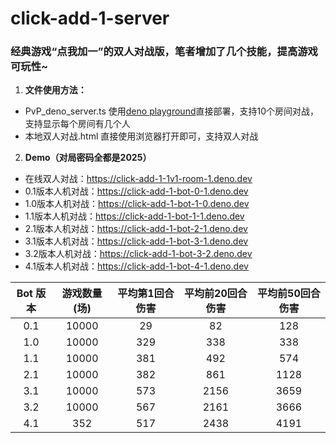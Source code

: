 # click-add-1-server
### 经典游戏“点我加一”的双人对战版，笔者增加了几个技能，提高游戏可玩性~
1. **文件使用方法：**
- PvP_deno_server.ts 使用[deno playground](https://dash.deno.com/account/overview)直接部署，支持10个房间对战，支持显示每个房间有几个人
- 本地双人对战.html 直接使用浏览器打开即可，支持双人对战
2. **Demo（对局密码全都是2025）**
- 在线双人对战：https://click-add-1-1v1-room-1.deno.dev
- 0.1版本人机对战：https://click-add-1-bot-0-1.deno.dev
- 1.0版本人机对战：https://click-add-1-bot-1-0.deno.dev
- 1.1版本人机对战：https://click-add-1-bot-1-1.deno.dev
- 2.1版本人机对战：https://click-add-1-bot-2-1.deno.dev
- 3.1版本人机对战：https://click-add-1-bot-3-1.deno.dev
- 3.2版本人机对战：https://click-add-1-bot-3-2.deno.dev
- 4.1版本人机对战：https://click-add-1-bot-4-1.deno.dev

| Bot 版本 | 游戏数量 (场) | 平均第1回合伤害 | 平均前20回合伤害 | 平均前50回合伤害 |
| :----: | :------: | :------: | :-------: | :-------: |
|   0.1  |   10000  |    29    |     82    |    128    |
|   1.0  |   10000  |    329   |    338    |    338    |
|   1.1  |   10000  |    381   |    492    |    574    |
|   2.1  |   10000  |    382   |    861    |    1128   |
|   3.1  |   10000  |    573   |    2156   |    3659   |
|   3.2  |   10000  |    567   |    2161   |    3666   |
|   4.1  |   352  |    517   |    2438   |    4191   |
